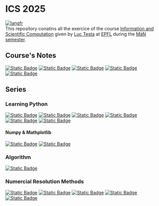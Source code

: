 # ICS 2025

[![langfr](https://img.shields.io/badge/lang-fr-blue)]( https://github.com/MatsuneMikuroi/ICS-2025/blob/main/README.fr.md )  
This repository conatins all the exercice of the course [Information and Scientific Computation]( https://moodle.epfl.ch/user/view.php?id=925489&course=16877 ) given by [Luc Testa]( https://people.epfl.ch/luc.testa?lang=en ) at [EPFL]( https://www.epfl.ch/en/ ) during the [MàN semester]( https://www.epfl.ch/education/bachelor/fr/structure-des-etudes/man/ ).

## Course's Notes

[![Static Badge](https://img.shields.io/badge/Course-10-purple)]( Notes/Course10.ipynb )
[![Static Badge](https://img.shields.io/badge/Course-11-purple)]( Notes/Course11.ipynb )
[![Static Badge](https://img.shields.io/badge/Course-12-purple)]( Notes/Course12.ipynb )
[![Static Badge](https://img.shields.io/badge/Course-13-purple)]( Notes/Course13.ipynb )
[![Static Badge](https://img.shields.io/badge/Course-14-purple)]( Notes/Course14.ipynb )

## Series

### Learning Python

[![Static Badge](https://img.shields.io/badge/Week-1-green)]( Series/week1.ipynb )
[![Static Badge](https://img.shields.io/badge/Week-2-green)]( Series/week2.ipynb )
[![Static Badge](https://img.shields.io/badge/Week-3-green)]( Series/week3.ipynb )
[![Static Badge](https://img.shields.io/badge/Week-4-green)]( Series/week4.ipynb )
[![Static Badge](https://img.shields.io/badge/Week-5-green)]( Series/week5.ipynb )
[![Static Badge](https://img.shields.io/badge/Week-6-green)]( Series/week6.ipynb )

#### Numpy & Mathplotlib

[![Static Badge](https://img.shields.io/badge/Week-7-green)]( Series/week7.ipynb )
[![Static Badge](https://img.shields.io/badge/Week-8-green)]( Series/week8.ipynb )

### Algorithm

[![Static Badge](https://img.shields.io/badge/Week-9-green)]( Series/week9.ipynb )

### Numercial Resolution Methods

[![Static Badge](https://img.shields.io/badge/Week-10-green)]( Series/week10.ipynb )
[![Static Badge](https://img.shields.io/badge/Week-11-green)]( Series/week11.ipynb )
[![Static Badge](https://img.shields.io/badge/Week-12-green)]( Series/week12.ipynb )
[![Static Badge](https://img.shields.io/badge/Week-13-green)]( Series/week13.ipynb )
[![Static Badge](https://img.shields.io/badge/Week-14-green)]( Series/week14.ipynb )
